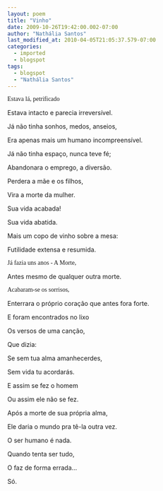 ```yaml
---
layout: poem
title: "Vinho"
date: 2009-10-26T19:42:00.002-07:00
author: "Nathália Santos"
last_modified_at: 2010-04-05T21:05:37.579-07:00
categories:
  - imported
  - blogspot
tags:
  - blogspot
  - "Nathália Santos"
---
```


<span style="font-family:verdana;">Estava lá, petrificado </span><span style="font-family:verdana;">

Estava intacto e parecia irreversível. </span><span style="font-family:verdana;">

Já não tinha sonhos, medos, anseios, </span><span style="font-family:verdana;">

Era apenas mais um humano incompreensível.  </span><span style="font-family:verdana;">

Já não tinha espaço, nunca teve fé; </span><span style="font-family:verdana;">

Abandonara o emprego, a diversão. </span><span style="font-family:verdana;">

Perdera a mãe e os filhos,  </span><span style="font-family:verdana;">

Vira a morte da mulher.  </span><span style="font-family:verdana;">

Sua vida acabada! </span><span style="font-family:verdana;">

Sua vida abatida. </span><span style="font-family:verdana;">

Mais um copo de vinho sobre a mesa: </span><span style="font-family:verdana;">

Futilidade extensa e resumida.

</span><span style="font-family:verdana;">Já fazia uns anos - A Morte, </span><span style="font-family:verdana;">

Antes mesmo de qualquer outra morte.

</span><span style="font-family:verdana;">Acabaram-se os sorrisos, </span><span style="font-family:verdana;">

Enterrara o próprio coração que antes fora forte.  </span><span style="font-family:verdana;">

E foram encontrados no lixo </span><span style="font-family:verdana;">

Os versos de uma canção,  </span><span style="font-family:verdana;">

Que dizia: </span><span style="font-style: italic;font-family:verdana;" >

Se sem tua alma amanhecerdes, </span><span style="font-style: italic;font-family:verdana;" >

Sem vida tu acordarás.  </span><span style="font-family:verdana;">

E assim se fez o homem </span><span style="font-family:verdana;">

Ou assim ele não se fez.  </span><span style="font-family:verdana;">

Após a morte de sua própria alma, </span><span style="font-family:verdana;">

Ele daria o mundo pra tê-la outra vez.</span><span style="font-family:verdana;">

O ser humano é nada.  </span><span style="font-family:verdana;">

Quando tenta ser tudo, </span><span style="font-family:verdana;">

O faz de forma errada... </span><span style="font-family:verdana;">

Só.</span>